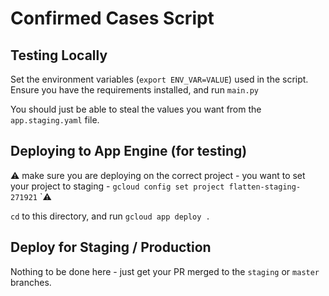 # Confirmed Cases Script

## Testing Locally

Set the environment variables (`export ENV_VAR=VALUE`) used in the script.
Ensure you have the requirements installed, and run `main.py`

You should just be able to steal the values you want from the `app.staging.yaml` file.


## Deploying to App Engine (for testing)

:warning: make sure you are deploying on the correct project - you want to set your project to staging - `gcloud config set project flatten-staging-271921` `:warning:

`cd` to this directory, and run `gcloud app deploy .`

## Deploy for Staging / Production

Nothing to be done here - just get your PR merged to the `staging` or `master` branches.
